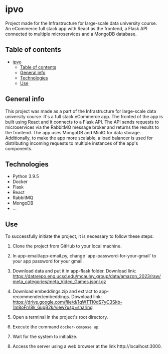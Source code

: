 # ipvo
Project made for the Infrastructure for large-scale data university course. An eCommerce full stack app with React as the frontend, a Flask API connected to multiple microservices and a MongoDB database.
## Table of contents
- [ipvo](#ipvo)
  - [Table of contents](#table-of-contents)
  - [General info](#general-info)
  - [Technologies](#technologies)
  - [Use](#use)
## General info
This project was made as a part of the Infrastructure for large-scale data university course. It's a full stack eCommerce app. The fronted of the app is built using React and it connects to a Flask API. The API sends requests to microservices via the RabbitMQ message broker and returns the results to the frontend. The app uses MongoDB and MinIO for data storage. Additionally, to make the app more scalable, a load balancer is used for distributing incoming requests to multiple instances of the app's components.
## Technologies
* Python 3.9.5
* Docker
* Flask
* React
* RabbitMQ
* MongoDB
* ...
## Use
To successfully initiate the project, it is necessary to follow these steps:
1) Clone the project from GitHub to your local machine.

2) In app-email/app-email.py, change 'app-password-for-your-gmail' to your app password for your gmail.

3) Download data and put it in app-flask folder. Download link: https://datarepo.eng.ucsd.edu/mcauley_group/data/amazon_2023/raw/meta_categories/meta_Video_Games.jsonl.gz

4) Download embeddings.zip and extract to app-recommender/embeddings. Download link: https://drive.google.com/file/d/1qWTTI0dS7yC3Skb-1m8oFn18k_6ugB2k/view?usp=sharing

5) Open a terminal in the project's root directory.

6) Execute the command `docker-compose up`.

7) Wait for the system to initialize.

8) Access the server using a web browser at the link http://localhost:3000.
